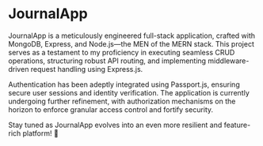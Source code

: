 # JournalApp

JournalApp is a meticulously engineered full-stack application, crafted with MongoDB, Express, and Node.js—the MEN of the MERN stack. This project serves as a testament to my proficiency in executing seamless CRUD operations, structuring robust API routing, and implementing middleware-driven request handling using Express.js.

Authentication has been adeptly integrated using Passport.js, ensuring secure user sessions and identity verification. The application is currently undergoing further refinement, with authorization mechanisms on the horizon to enforce granular access control and fortify security.

Stay tuned as JournalApp evolves into an even more resilient and feature-rich platform! 🚀
